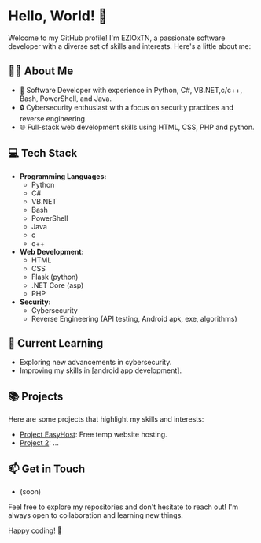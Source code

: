 # Hello, World! 👋

Welcome to my GitHub profile! I'm EZIOxTN, a passionate software developer with a diverse set of skills and interests. Here's a little about me:

## 👨‍💻 About Me

- 💼 Software Developer with experience in Python, C#, VB.NET,c/c++, Bash, PowerShell, and Java.
- 🔒 Cybersecurity enthusiast with a focus on security practices and reverse engineering.
- 🌐 Full-stack web development skills using HTML, CSS, PHP and python.

## 💻 Tech Stack

- **Programming Languages:**
  - Python
  - C#
  - VB.NET
  - Bash
  - PowerShell
  - Java
  - c
  - c++
- **Web Development:**
  - HTML
  - CSS
  - Flask (python)
  - .NET Core (asp)
  - PHP
- **Security:**
  - Cybersecurity
  - Reverse Engineering (API testing, Android apk, exe, algorithms)

## 🌱 Current Learning

- Exploring new advancements in cybersecurity.
- Improving my skills in [android app development].

## 📚 Projects

Here are some projects that highlight my skills and interests:

- [Project EasyHost](https://github.com/EZIOxtn/EasyHost]): Free temp website hosting.
- [Project 2](): ...

## 📫 Get in Touch

 - (soon)

Feel free to explore my repositories and don't hesitate to reach out! I'm always open to collaboration and learning new things.

Happy coding! 🚀

